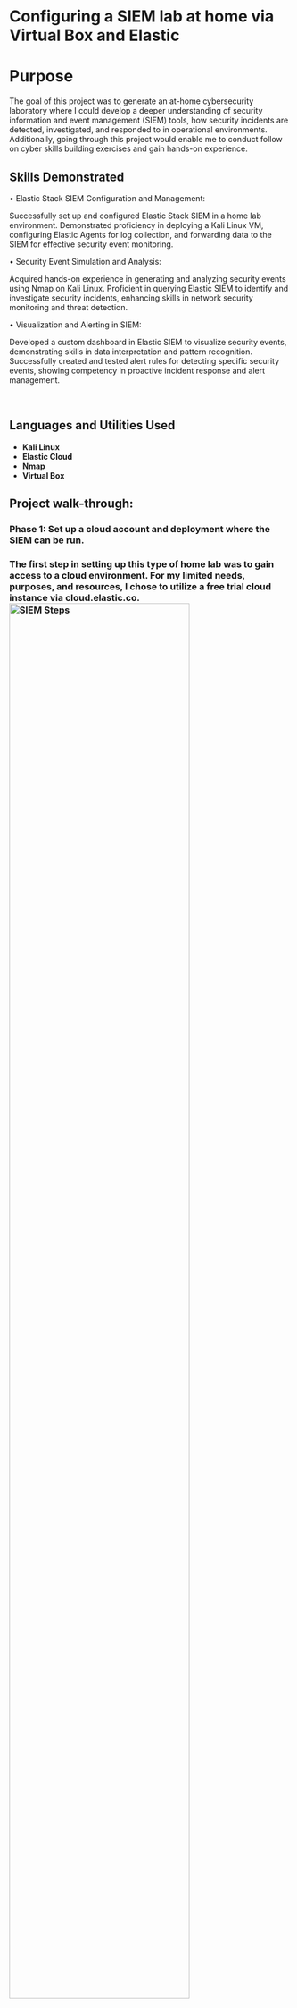 # Configuring a SIEM lab at home via Virtual Box and Elastic

<h1>Purpose</h1>
The goal of this project was to generate an at-home cybersecurity laboratory where I could develop a deeper understanding of security information and event management (SIEM) tools, how security incidents are detected, investigated, and responded to in operational environments. Additionally, going through this project would enable me to conduct follow on cyber skills building exercises and gain hands-on experience.
 

<h2>Skills Demonstrated</h2>

•	Elastic Stack SIEM Configuration and Management: 

Successfully set up and configured Elastic Stack SIEM in a home lab environment. Demonstrated proficiency in deploying a Kali Linux VM, configuring Elastic Agents for log collection, and forwarding data to the SIEM for effective security event monitoring.

•	Security Event Simulation and Analysis: 

Acquired hands-on experience in generating and analyzing security events using Nmap on Kali Linux. Proficient in querying Elastic SIEM to identify and investigate security incidents, enhancing skills in network security monitoring and threat detection.

•	Visualization and Alerting in SIEM: 

Developed a custom dashboard in Elastic SIEM to visualize security events, demonstrating skills in data interpretation and pattern recognition. Successfully created and tested alert rules for detecting specific security events, showing competency in proactive incident response and alert management.

<br />


<h2>Languages and Utilities Used</h2>

- <b>Kali Linux</b> 
- <b>Elastic Cloud</b>
- <b>Nmap</b>
- <b>Virtual Box</b>



<h2>Project walk-through:</h2>
<h3>Phase 1: Set up a cloud account and deployment where the SIEM can be run.<h3>
<p align="left">
The first step in setting up this type of home lab was to gain access to a cloud environment. For my limited needs, purposes, and resources, I chose to utilize a free trial cloud instance via cloud.elastic.co.  <br/>
<img src="[https://i.imgur.com/E6BhavB.png]" height="80%" width="80%" alt="SIEM Steps"/>
<br />
<br />
Select the disk:  <br/>
<img src="https://i.imgur.com/tcTyMUE.png" height="80%" width="80%" alt="Disk Sanitization Steps"/>
<br />
<br />
Enter the number of passes: <br/>
<img src="https://i.imgur.com/nCIbXbg.png" height="80%" width="80%" alt="Disk Sanitization Steps"/>
<br />
<br />
Confirm your selection:  <br/>
<img src="https://i.imgur.com/cdFHBiU.png" height="80%" width="80%" alt="Disk Sanitization Steps"/>
<br />
<br />
Wait for process to complete (may take some time):  <br/>
<img src="https://i.imgur.com/JL945Ga.png" height="80%" width="80%" alt="Disk Sanitization Steps"/>
<br />
<br />
Sanitization complete:  <br/>
<img src="https://i.imgur.com/K71yaM2.png" height="80%" width="80%" alt="Disk Sanitization Steps"/>
<br />
<br />
Observe the wiped disk:  <br/>
<img src="https://i.imgur.com/IgLLUAM.jpeg)" height="80%" width="80%" alt="Disk Sanitization Steps"/>
</p>

<!--
 ```diff
- text in red
+ text in green
! text in orange
# text in gray
@@ text in purple (and bold)@@
```
--!>
